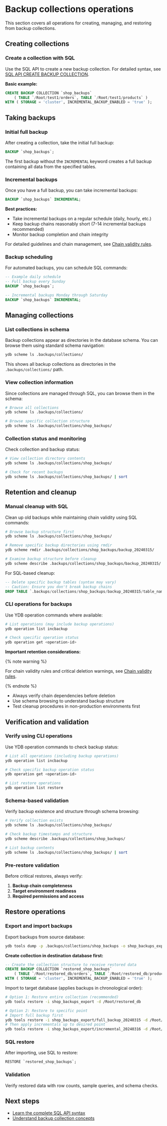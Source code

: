 # Backup collections operations

This section covers all operations for creating, managing, and restoring from backup collections.

## Creating collections

### Create a collection with SQL

Use the SQL API to create a new backup collection. For detailed syntax, see [SQL API CREATE BACKUP COLLECTION](sql-api.md#create-backup-collection).

**Basic example:**

```sql
CREATE BACKUP COLLECTION `shop_backups`
    ( TABLE `/Root/test1/orders`, TABLE `/Root/test1/products` )
WITH ( STORAGE = 'cluster', INCREMENTAL_BACKUP_ENABLED = 'true' );
```

## Taking backups

### Initial full backup

After creating a collection, take the initial full backup:

```sql
BACKUP `shop_backups`;
```

The first backup without the `INCREMENTAL` keyword creates a full backup containing all data from the specified tables.

### Incremental backups

Once you have a full backup, you can take incremental backups:

```sql
BACKUP `shop_backups` INCREMENTAL;
```

**Best practices:**

- Take incremental backups on a regular schedule (daily, hourly, etc.)
- Keep backup chains reasonably short (7-14 incremental backups recommended)
- Monitor backup completion and chain integrity

For detailed guidelines and chain management, see [Chain validity rules](concepts.md#chain-validity-rules).

### Backup scheduling

For automated backups, you can schedule SQL commands:

```sql
-- Example daily schedule
-- Full backup every Sunday
BACKUP `shop_backups`;

-- Incremental backups Monday through Saturday
BACKUP `shop_backups` INCREMENTAL;
```

## Managing collections

### List collections in schema

Backup collections appear as directories in the database schema. You can browse them using standard schema navigation:

```bash
ydb scheme ls .backups/collections/
```

This shows all backup collections as directories in the `.backups/collections/` path.

### View collection information

Since collections are managed through SQL, you can browse them in the schema:

```bash
# Browse all collections
ydb scheme ls .backups/collections/

# Browse specific collection structure
ydb scheme ls .backups/collections/shop_backups/
```

### Collection status and monitoring

Check collection and backup status:

```bash
# View collection directory contents
ydb scheme ls .backups/collections/shop_backups/

# Check for recent backups
ydb scheme ls .backups/collections/shop_backups/ | sort
```

## Retention and cleanup

### Manual cleanup with SQL

Clean up old backups while maintaining chain validity using SQL commands:

```bash
# Browse backup structure first
ydb scheme ls .backups/collections/shop_backups/

# Remove specific backup directories using rmdir
ydb scheme rmdir .backups/collections/shop_backups/backup_20240315/

# Examine backup structure before cleanup
ydb scheme describe .backups/collections/shop_backups/backup_20240315/
```

For SQL-based cleanup:

```sql
-- Delete specific backup tables (syntax may vary)
-- Caution: Ensure you don't break backup chains
DROP TABLE `.backups/collections/shop_backups/backup_20240315/table_name`;
```

### CLI operations for backups

Use YDB operation commands where available:

```bash
# List operations (may include backup operations)
ydb operation list incbackup

# Check specific operation status
ydb operation get <operation-id>
```

**Important retention considerations:**

{% note warning %}

For chain validity rules and critical deletion warnings, see [Chain validity rules](concepts.md#chain-validity-rules).

{% endnote %}

- Always verify chain dependencies before deletion
- Use schema browsing to understand backup structure
- Test cleanup procedures in non-production environments first

## Verification and validation

### Verify using CLI operations

Use YDB operation commands to check backup status:

```bash
# List all operations (including backup operations)
ydb operation list incbackup

# Check specific backup operation status
ydb operation get <operation-id>

# List restore operations
ydb operation list restore
```

### Schema-based validation

Verify backup existence and structure through schema browsing:

```bash
# Verify collection exists
ydb scheme ls .backups/collections/shop_backups/

# Check backup timestamps and structure
ydb scheme describe .backups/collections/shop_backups/

# List backup contents
ydb scheme ls .backups/collections/shop_backups/ | sort
```

### Pre-restore validation

Before critical restores, always verify:

1. **Backup chain completeness**
3. **Target environment readiness**
4. **Required permissions and access**

## Restore operations

### Export and import backups

Export backups from source database:

```bash
ydb tools dump -p .backups/collections/shop_backups -o shop_backups_export
```

**Create collection in destination database first:**

```sql
-- Create the collection structure to receive restored data
CREATE BACKUP COLLECTION `restored_shop_backups`
    ( TABLE `/Root/restored_db/orders`, TABLE `/Root/restored_db/products` )
WITH ( STORAGE = 'cluster', INCREMENTAL_BACKUP_ENABLED = 'true' );
```

Import to target database (applies backups in chronological order):

```bash
# Option 1: Restore entire collection (recommended)
ydb tools restore -i shop_backups_export -d /Root/restored_db

# Option 2: Restore to specific point
# Import full backup first
ydb tools restore -i shop_backups_export/full_backup_20240315 -d /Root/restored_db
# Then apply incrementals up to desired point
ydb tools restore -i shop_backups_export/incremental_20240316 -d /Root/restored_db
```

### SQL restore

After importing, use SQL to restore:

```sql
RESTORE `restored_shop_backups`;
```

### Validation

Verify restored data with row counts, sample queries, and schema checks.

## Next steps

- [Learn the complete SQL API syntax](sql-api.md)
- [Understand backup collection concepts](concepts.md)
